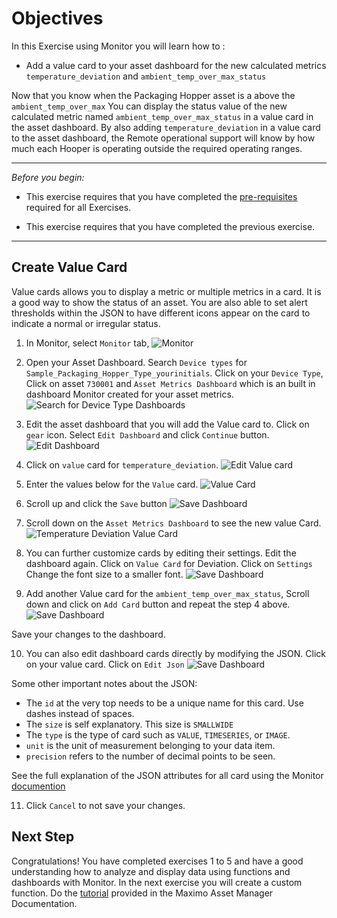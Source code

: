 # Objectives
In this Exercise using Monitor you will learn how to :

* Add a value card to your asset dashboard for the new calculated metrics `temperature_deviation` and `ambient_temp_over_max_status` 

Now that you know when the Packaging Hopper asset is a above the `ambient_temp_over_max`  You can display the status 
value of the new calculated metric named `ambient_temp_over_max_status` in a value card in the asset dashboard.   By also 
adding `temperature_deviation` in a value card to the asset dashboard, the Remote operational support will know by how 
much each Hooper is operating outside the required operating ranges.  

---

*Before you begin:*  

- This exercise requires that you have completed the [pre-requisites](../prereqs) required for all Exercises.

- This exercise requires that you have completed the previous exercise.

---

## Create Value Card
Value cards allows you to display a metric or multiple metrics in a card.  It is a good way to show the status of an 
asset. You are also able to set alert thresholds within the JSON to have different icons appear on the card to indicate 
a normal or irregular status. 

1.  In Monitor, select `Monitor` tab,  ![Monitor](/img/monitor_8.5/fun29.png) 

2.  Open your Asset Dashboard.  Search `Device types` for `Sample_Packaging_Hopper_Type_yourinitials`.  Click on your 
`Device Type`,  Click on asset `730001` and  `Asset Metrics Dashboard` which is an built in dashboard Monitor created 
for your asset metrics.  ![Search for Device Type Dashboards](/img/monitor_8.5/fun30.png) 

3.  Edit the asset dashboard that you will add the Value card to.   Click on `gear` icon. Select `Edit Dashboard` and click 
`Continue`  button.  ![Edit Dashboard](/img/monitor_8.5/fun32.png) 
  
4.  Click on `value` card for  `temperature_deviation`.  ![Edit Value card](/img/monitor_8.5/fun31.png) 

5.  Enter the values below for the `Value` card.  ![Value Card](/img/monitor_8.5/fun33.png) 

6.  Scroll up and click the `Save` button   ![Save Dashboard](/img/monitor_8.5/fun34.png)

7.  Scroll down on the  `Asset Metrics Dashboard`  to see the new value Card. ![Temperature Deviation Value Card](/img/monitor_8.5/fun35.png) &nbsp;

8.  You can further customize cards by editing their settings.  Edit the dashboard again.  Click on `Value Card` for Deviation.  Click on `Settings`
Change the font size to a smaller font.  ![Save Dashboard](/img/monitor_8.5/fun36.png)

9.  Add another Value card for the `ambient_temp_over_max_status`,   Scroll down and click on `Add Card` button and repeat 
the step 4 above.     ![Save Dashboard](/img/monitor_8.5/fun36_2.png)

Save your changes to the dashboard.

10.  You can also edit dashboard cards directly by modifying the JSON. Click on your value card.  Click on `Edit Json`
 ![Save Dashboard](/img/monitor_8.5/fun37.png)
  
Some other important notes about the JSON:
-	The `id` at the very top needs to be a unique name for this card. Use dashes instead of spaces.
-	The `size` is self explanatory. This size is `SMALLWIDE`
-	The `type` is the type of card such as `VALUE`, `TIMESERIES`, or `IMAGE`.
-	`unit` is the unit of measurement belonging to your data item.
-	`precision` refers to the number of decimal points to be seen.

See the full explanation of the JSON attributes for all card using the Monitor [documention](https://www.ibm.com/docs/en/maximo-monitor/8.5.0?topic=data-dashboard-json-reference)

11.  Click `Cancel` to not save your changes. 

## Next Step
Congratulations!   You have completed exercises 1 to 5 and have a good understanding how to analyze and display data 
using functions and dashboards with Monitor.  In the next exercise you will create a custom function.  Do the [tutorial](https://www.ibm.com/docs/en/maximo-monitor/8.5.0?topic=calculations-using-custom-functions)
provided in the Maximo Asset Manager Documentation.
